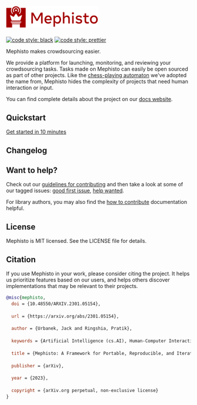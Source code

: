 <p align="center">
 <h1>
  <img width="250px" src="docs/web/static/img/logo.svg" alt="Mephisto" />
 </h1>
</p>

[![code style: black](https://img.shields.io/badge/code%20style-black-000000.svg)](https://github.com/psf/black)
[![code style: prettier](https://img.shields.io/badge/code_style-prettier-ff69b4.svg)](https://github.com/prettier/prettier)

Mephisto makes crowdsourcing easier.

We provide a platform for launching, monitoring, and reviewing your crowdsourcing tasks. Tasks made on Mephisto can easily be open sourced as part of other projects. Like the [chess-playing automaton](https://en.wikipedia.org/wiki/Mephisto_(automaton)) we've adopted the name from, Mephisto hides the complexity of projects that need human interaction or input.

You can find complete details about the project on our [docs website](https://mephisto.ai).

## Quickstart

[Get started in 10 minutes](https://mephisto.ai/docs/guides/quickstart)

## Changelog

## Want to help?

Check out our [guidelines for contributing](https://github.com/facebookresearch/Mephisto/blob/main/CONTRIBUTING.md) and then take a look at some of our tagged issues: [good first issue](https://github.com/facebookresearch/Mephisto/labels/good%20first%20issue), [help wanted](https://github.com/facebookresearch/Mephisto/labels/help%20wanted).

For library authors, you may also find the [how to contribute](https://mephisto.ai/docs/guides/how_to_contribute/getting_started) documentation helpful.


## License
Mephisto is MIT licensed. See the LICENSE file for details.

## Citation
If you use Mephisto in your work, please consider citing the project. It helps us prioritize features based on our users, and helps others discover implementations that may be relevant to their projects.
```bibtex
@misc{mephisto,
  doi = {10.48550/ARXIV.2301.05154},
  
  url = {https://arxiv.org/abs/2301.05154},
  
  author = {Urbanek, Jack and Ringshia, Pratik},
  
  keywords = {Artificial Intelligence (cs.AI), Human-Computer Interaction (cs.HC), FOS: Computer and information sciences, FOS: Computer and information sciences},
  
  title = {Mephisto: A Framework for Portable, Reproducible, and Iterative Crowdsourcing},
  
  publisher = {arXiv},
  
  year = {2023},
  
  copyright = {arXiv.org perpetual, non-exclusive license}
}
```
